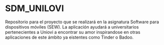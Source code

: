 # SDM_UNILOVI
Repositorio para el proyecto que se realizará en la asignatura Software para dispositivos móviles (SEW). La aplicación ayudará a universitarios pertenecientes a Uniovi a encontrar su amor inspirandose en otras aplicaciones de este ámbito ya eistentes como Tinder o Badoo.
